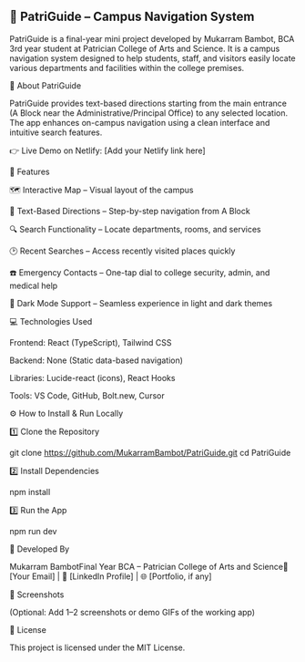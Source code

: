 ## 📌 PatriGuide – Campus Navigation System

PatriGuide is a final-year mini project developed by Mukarram Bambot, BCA 3rd year student at Patrician College of Arts and Science. It is a campus navigation system designed to help students, staff, and visitors easily locate various departments and facilities within the college premises.

🚀 About PatriGuide

PatriGuide provides text-based directions starting from the main entrance (A Block near the Administrative/Principal Office) to any selected location. The app enhances on-campus navigation using a clean interface and intuitive search features.

👉 Live Demo on Netlify: [Add your Netlify link here]

📌 Features

🗺️ Interactive Map – Visual layout of the campus

📍 Text-Based Directions – Step-by-step navigation from A Block

🔍 Search Functionality – Locate departments, rooms, and services

🕑 Recent Searches – Access recently visited places quickly

☎️ Emergency Contacts – One-tap dial to college security, admin, and medical help

🌙 Dark Mode Support – Seamless experience in light and dark themes

💻 Technologies Used

Frontend: React (TypeScript), Tailwind CSS

Backend: None (Static data-based navigation)

Libraries: Lucide-react (icons), React Hooks

Tools: VS Code, GitHub, Bolt.new, Cursor

⚙️ How to Install & Run Locally

1️⃣ Clone the Repository

git clone https://github.com/MukarramBambot/PatriGuide.git
cd PatriGuide

2️⃣ Install Dependencies

npm install

3️⃣ Run the App

npm run dev

👤 Developed By

Mukarram BambotFinal Year BCA – Patrician College of Arts and Science📧 [Your Email] | 🔗 [LinkedIn Profile] | 🌐 [Portfolio, if any]

📸 Screenshots

(Optional: Add 1–2 screenshots or demo GIFs of the working app)

📜 License

This project is licensed under the MIT License.
